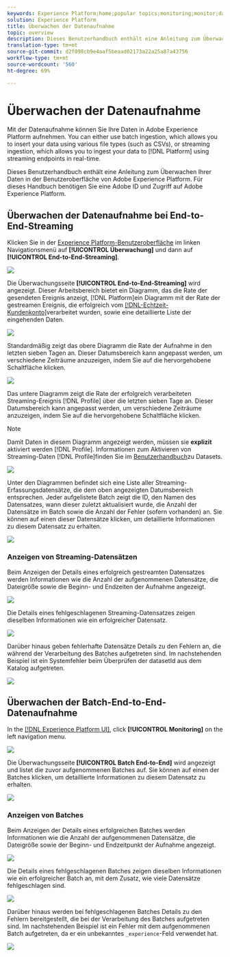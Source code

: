 ```yaml
---
keywords: Experience Platform;home;popular topics;monitoring;monitor;data flows;monitor ingestion;data ingestion;Data ingestion;view records;view batches;
solution: Experience Platform
title: Überwachen der Datenaufnahme
topic: overview
description: Dieses Benutzerhandbuch enthält eine Anleitung zum Überwachen Ihrer Daten in der Benutzeroberfläche von Adobe Experience Platform. Für dieses Handbuch benötigen Sie eine Adobe ID und Zugriff auf Adobe Experience Platform.
translation-type: tm+mt
source-git-commit: d2f098cb9e4aaf5beaad02173a22a25a87a43756
workflow-type: tm+mt
source-wordcount: '560'
ht-degree: 69%

---
```



# Überwachen der Datenaufnahme

Mit der Datenaufnahme können Sie Ihre Daten in Adobe Experience Platform aufnehmen. You can either use batch ingestion, which allows you to insert your data using various file types (such as CSVs), or streaming ingestion, which allows you to ingest your data to [!DNL Platform] using streaming endpoints in real-time.

Dieses Benutzerhandbuch enthält eine Anleitung zum Überwachen Ihrer Daten in der Benutzeroberfläche von Adobe Experience Platform. Für dieses Handbuch benötigen Sie eine Adobe ID und Zugriff auf Adobe Experience Platform.

## Überwachen der Datenaufnahme bei End-to-End-Streaming

Klicken Sie in der [Experience Platform-Benutzeroberfläche](https://platform.adobe.com) im linken Navigationsmenü auf **[!UICONTROL Überwachung]** und dann auf **[!UICONTROL End-to-End-Streaming]**.

![](../images/quality/monitor-data-flows/click-streaming-end-to-end.png)

Die Überwachungsseite **[!UICONTROL End-to-End-Streaming]** wird angezeigt. Dieser Arbeitsbereich bietet ein Diagramm, das die Rate der gesendeten Ereignis anzeigt, [!DNL Platform]ein Diagramm mit der Rate der gestreamen Ereignis, die erfolgreich vom [[!DNL-Echtzeit-Kundenkonto]](../../profile/home.md)verarbeitet wurden, sowie eine detaillierte Liste der eingehenden Daten.

![](../images/quality/monitor-data-flows/list-streams.png)

Standardmäßig zeigt das obere Diagramm die Rate der Aufnahme in den letzten sieben Tagen an. Dieser Datumsbereich kann angepasst werden, um verschiedene Zeiträume anzuzeigen, indem Sie auf die hervorgehobene Schaltfläche klicken.

![](../images/quality/monitor-data-flows/list-streams-focus-on-top-graph.png)

Das untere Diagramm zeigt die Rate der erfolgreich verarbeiteten Streaming-Ereignis [!DNL Profile] über die letzten sieben Tage an. Dieser Datumsbereich kann angepasst werden, um verschiedene Zeiträume anzuzeigen, indem Sie auf die hervorgehobene Schaltfläche klicken.

>[!NOTE]
>
>Damit Daten in diesem Diagramm angezeigt werden, müssen sie **explizit** aktiviert werden [!DNL Profile]. Informationen zum Aktivieren von Streaming-Daten [!DNL Profile]finden Sie im [Benutzerhandbuch](../../catalog/datasets/user-guide.md#enable-a-dataset-for-real-time-customer-profile)zu Datasets.

![](../images/quality/monitor-data-flows/list-streams-focus-on-bottom-graph.png)

Unter den Diagrammen befindet sich eine Liste aller Streaming-Erfassungsdatensätze, die dem oben angezeigten Datumsbereich entsprechen. Jeder aufgelistete Batch zeigt die ID, den Namen des Datensatzes, wann dieser zuletzt aktualisiert wurde, die Anzahl der Datensätze im Batch sowie die Anzahl der Fehler (sofern vorhanden) an. Sie können auf einen dieser Datensätze klicken, um detaillierte Informationen zu diesem Datensatz zu erhalten.

![](../images/quality/monitor-data-flows/list-streams-focus-on-streams.png)

### Anzeigen von Streaming-Datensätzen

Beim Anzeigen der Details eines erfolgreich gestreamten Datensatzes werden Informationen wie die Anzahl der aufgenommenen Datensätze, die Dateigröße sowie die Beginn- und Endzeiten der Aufnahme angezeigt.

![](../images/quality/monitor-data-flows/successful-streaming-record.png)

Die Details eines fehlgeschlagenen Streaming-Datensatzes zeigen dieselben Informationen wie ein erfolgreicher Datensatz.

![](../images/quality/monitor-data-flows/failed-batch.png)

Darüber hinaus geben fehlerhafte Datensätze Details zu den Fehlern an, die während der Verarbeitung des Batches aufgetreten sind. Im nachstehenden Beispiel ist ein Systemfehler beim Überprüfen der datasetId aus dem Katalog aufgetreten.

![](../images/quality/monitor-data-flows/failed-batch-details.png)

## Überwachen der Batch-End-to-End-Datenaufnahme

In the [[!DNL Experience Platform UI]](https://platform.adobe.com), click  **[!UICONTROL Monitoring]**  on the left navigation menu.

![](../images/quality/monitor-data-flows/click-monitoring.png)

Die Überwachungsseite **[!UICONTROL Batch End-to-End]** wird angezeigt und listet die zuvor aufgenommenen Batches auf. Sie können auf einen der Batches klicken, um detaillierte Informationen zu diesem Datensatz zu erhalten.

![](../images/quality/monitor-data-flows/list-batches.png)

### Anzeigen von Batches

Beim Anzeigen der Details eines erfolgreichen Batches werden Informationen wie die Anzahl der aufgenommenen Datensätze, die Dateigröße sowie der Beginn- und Endzeitpunkt der Aufnahme angezeigt.

![](../images/quality/monitor-data-flows/successful-batch.png)

Die Details eines fehlgeschlagenen Batches zeigen dieselben Informationen wie ein erfolgreicher Batch an, mit dem Zusatz, wie viele Datensätze fehlgeschlagen sind.

![](../images/quality/monitor-data-flows/failed-streaming-record.png)

Darüber hinaus werden bei fehlgeschlagenen Batches Details zu den Fehlern bereitgestellt, die bei der Verarbeitung des Batches aufgetreten sind. Im nachstehenden Beispiel ist ein Fehler mit dem aufgenommenen Batch aufgetreten, da er ein unbekanntes `_experience`-Feld verwendet hat.

![](../images/quality/monitor-data-flows/failed-streaming-record-details.png)